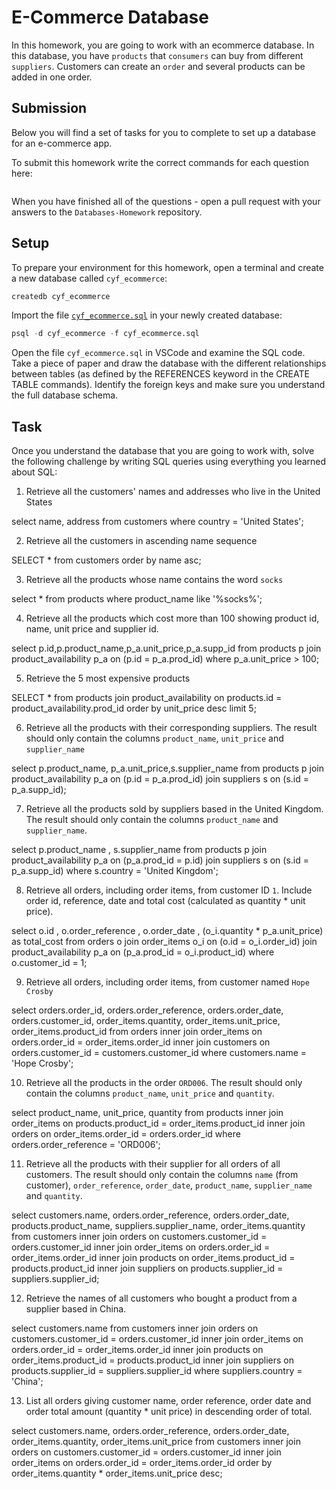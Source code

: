 # E-Commerce Database

In this homework, you are going to work with an ecommerce database. In this database, you have `products` that `consumers` can buy from different `suppliers`. Customers can create an `order` and several products can be added in one order.

## Submission

Below you will find a set of tasks for you to complete to set up a database for an e-commerce app.

To submit this homework write the correct commands for each question here:

```sql


```

When you have finished all of the questions - open a pull request with your answers to the `Databases-Homework` repository.

## Setup

To prepare your environment for this homework, open a terminal and create a new database called `cyf_ecommerce`:

```sql
createdb cyf_ecommerce
```

Import the file [`cyf_ecommerce.sql`](./cyf_ecommerce.sql) in your newly created database:

```sql
psql -d cyf_ecommerce -f cyf_ecommerce.sql
```

Open the file `cyf_ecommerce.sql` in VSCode and examine the SQL code. Take a piece of paper and draw the database with the different relationships between tables (as defined by the REFERENCES keyword in the CREATE TABLE commands). Identify the foreign keys and make sure you understand the full database schema.

## Task

Once you understand the database that you are going to work with, solve the following challenge by writing SQL queries using everything you learned about SQL:

1. Retrieve all the customers' names and addresses who live in the United States

select name, address from customers where country = 'United States';

2. Retrieve all the customers in ascending name sequence

SELECT \* from customers order by name asc;

3. Retrieve all the products whose name contains the word `socks`

select \* from products where product_name like '%socks%';

4. Retrieve all the products which cost more than 100 showing product id, name, unit price and supplier id.

select p.id,p.product_name,p_a.unit_price,p_a.supp_id from products p join product_availability p_a on (p.id = p_a.prod_id) where p_a.unit_price > 100;

5. Retrieve the 5 most expensive products

SELECT \* from products join product_availability on products.id = product_availability.prod_id order by unit_price desc limit 5;

6. Retrieve all the products with their corresponding
   suppliers. The result should only contain the columns `product_name`, `unit_price` and `supplier_name`

select p.product_name, p_a.unit_price,s.supplier_name from products p join product_availability p_a on (p.id = p_a.prod_id) join suppliers s on (s.id = p_a.supp_id);

7. Retrieve all the products sold by suppliers based in the United Kingdom. The result should only contain the columns `product_name` and `supplier_name`.

select p.product_name , s.supplier_name
from products p join product_availability p_a on (p_a.prod_id = p.id) join suppliers s on (s.id = p_a.supp_id) where s.country = 'United Kingdom';

8. Retrieve all orders, including order items, from customer ID `1`. Include order id, reference, date and total cost (calculated as quantity \* unit price).

select o.id , o.order_reference , o.order_date , (o_i.quantity \* p_a.unit_price) as total_cost
from orders o join order_items o_i on (o.id = o_i.order_id)
join product_availability p_a on (p_a.prod_id = o_i.product_id) where o.customer_id = 1;

9. Retrieve all orders, including order items, from customer named `Hope Crosby`

select orders.order_id, orders.order_reference, orders.order_date, orders.customer_id, order_items.quantity, order_items.unit_price, order_items.product_id from orders inner join order_items on orders.order_id = order_items.order_id inner join customers on orders.customer_id = customers.customer_id where customers.name = 'Hope Crosby';

10. Retrieve all the products in the order `ORD006`. The result should only contain the columns `product_name`, `unit_price` and `quantity`.

select product_name, unit_price, quantity from products inner join order_items on products.product_id = order_items.product_id inner join orders on order_items.order_id = orders.order_id where orders.order_reference = 'ORD006';

11. Retrieve all the products with their supplier for all orders of all customers. The result should only contain the columns `name` (from customer), `order_reference`, `order_date`, `product_name`, `supplier_name` and `quantity`.

select customers.name, orders.order_reference, orders.order_date, products.product_name, suppliers.supplier_name, order_items.quantity from customers inner join orders on customers.customer_id = orders.customer_id inner join order_items on orders.order_id = order_items.order_id inner join products on order_items.product_id = products.product_id inner join suppliers on products.supplier_id = suppliers.supplier_id;

12. Retrieve the names of all customers who bought a product from a supplier based in China.

select customers.name from customers inner join orders on customers.customer_id = orders.customer_id inner join order_items on orders.order_id = order_items.order_id inner join products on order_items.product_id = products.product_id inner join suppliers on products.supplier_id = suppliers.supplier_id where suppliers.country = 'China';

13. List all orders giving customer name, order reference, order date and order total amount (quantity \* unit price) in descending order of total.

select customers.name, orders.order_reference, orders.order_date, order_items.quantity, order_items.unit_price from customers inner join orders on customers.customer_id = orders.customer_id inner join order_items on orders.order_id = order_items.order_id order by order_items.quantity \* order_items.unit_price desc;
